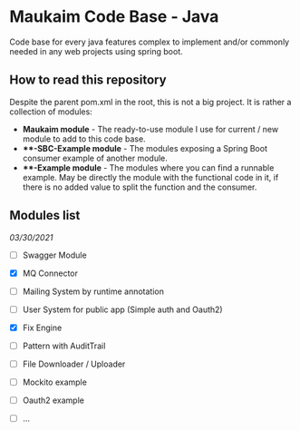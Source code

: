 # Maukaim Code Base - Java

Code base for every java features complex to
implement and/or commonly needed in any web projects using 
spring boot.  

## How to read this repository  

Despite the parent pom.xml in the root, this is not a big project.
It is rather a collection of modules:  

- **Maukaim module** - The ready-to-use module I use for current / new module 
to add to this code base.  
- **\*\*-SBC-Example module** - The modules exposing a Spring Boot consumer example
of another module.  
- **\*\*-Example module** - The modules where you can find a runnable example. May be directly
the module with the functional code in it, if there is no added value to
split the function and the consumer.  

## Modules list

_03/30/2021_ 

- [ ] Swagger Module  
- [X] MQ Connector  
- [ ] Mailing System by runtime annotation  
- [ ] User System for public app (Simple auth and Oauth2) 
- [X] Fix Engine  
- [ ] Pattern with AuditTrail  
- [ ] File Downloader / Uploader  
- [ ] Mockito example  
- [ ] Oauth2 example
- [ ] ...  

 

